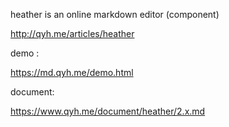 heather is an online markdown editor (component)

http://qyh.me/articles/heather


demo :

https://md.qyh.me/demo.html

document:

https://www.qyh.me/document/heather/2.x.md
